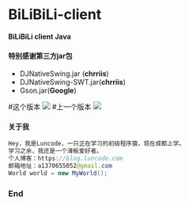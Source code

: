 ﻿# BiLiBiLi-client
**BiLiBiLi client  Java**
#### 特别感谢第三方jar包
- DJNativeSwing.jar (**chrriis**)
- DJNativeSwing-SWT.jar(**chrriis**)
- Gson.jar(**Google**)

#这个版本
<img src="https://luncode.github.io/BiLiBiLi-client/images/2.png"/>
#上一个版本
<img src="https://luncode.github.io/BiLiBiLi-client/images/1.jpg"/>


#### 关于我
```Java
Hey，我是Luncode，一只正在学习的初级程序猿，现在成都上学。
学习之余，我还是一个滑板爱好者。
个人博客：https://blog.luncode.com
邮箱地址：a1370655052@gmail.com
World world = new MyWorld();
```

### End